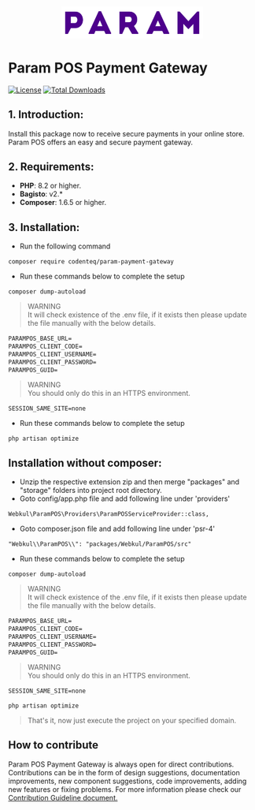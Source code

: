 <p align="center"><a href="https://codenteq.com" target="_blank"><img src="src/Resources/assets/images/parampos.svg" width="288"></a></p>

# Param POS Payment Gateway
[![License](https://poser.pugx.org/codenteq/param-payment-gateway/license)](https://github.com/codenteq/param-payment-gateway/blob/master/LICENSE)
[![Total Downloads](https://poser.pugx.org/codenteq/param-payment-gateway/d/total)](https://packagist.org/packages/codenteq/param-payment-gateway)

## 1. Introduction:

Install this package now to receive secure payments in your online store. Param POS offers an easy and secure payment gateway.

## 2. Requirements:

* **PHP**: 8.2 or higher.
* **Bagisto**: v2.*
* **Composer**: 1.6.5 or higher.

## 3. Installation:

- Run the following command
```
composer require codenteq/param-payment-gateway
```

- Run these commands below to complete the setup
```
composer dump-autoload
```

> WARNING <br>
> It will check existence of the .env file, if it exists then please update the file manually with the below details.
```
PARAMPOS_BASE_URL=
PARAMPOS_CLIENT_CODE=
PARAMPOS_CLIENT_USERNAME=
PARAMPOS_CLIENT_PASSWORD=
PARAMPOS_GUID=
```

> WARNING <br>
> You should only do this in an HTTPS environment.
```
SESSION_SAME_SITE=none
```

- Run these commands below to complete the setup
```
php artisan optimize
```

## Installation without composer:

- Unzip the respective extension zip and then merge "packages" and "storage" folders into project root directory.
- Goto config/app.php file and add following line under 'providers'

```
Webkul\ParamPOS\Providers\ParamPOSServiceProvider::class,
```

- Goto composer.json file and add following line under 'psr-4'

```
"Webkul\\ParamPOS\\": "packages/Webkul/ParamPOS/src"
```

- Run these commands below to complete the setup

```
composer dump-autoload
```

> WARNING <br>
> It will check existence of the .env file, if it exists then please update the file manually with the below details.
```
PARAMPOS_BASE_URL=
PARAMPOS_CLIENT_CODE=
PARAMPOS_CLIENT_USERNAME=
PARAMPOS_CLIENT_PASSWORD=
PARAMPOS_GUID=
```

> WARNING <br>
> You should only do this in an HTTPS environment.
```
SESSION_SAME_SITE=none
```

```
php artisan optimize
```

> That's it, now just execute the project on your specified domain.

## How to contribute
Param POS Payment Gateway is always open for direct contributions. Contributions can be in the form of design suggestions, documentation improvements, new component suggestions, code improvements, adding new features or fixing problems. For more information please check our [Contribution Guideline document.](https://github.com/codenteq/param-payment-gateway/blob/master/CONTRIBUTING.md)
